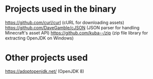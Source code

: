 # Projects used in the binary
https://github.com/curl/curl (cURL for downloading assets)
https://github.com/DaveGamble/cJSON (JSON parser for handling Minecraft's asset API)
https://github.com/kuba--/zip (zip file library for extracting OpenJDK on Windows)
# Other projects used
https://adoptopenjdk.net/ (OpenJDK 8)